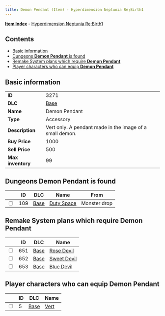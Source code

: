 ```yaml
---
title: Demon Pendant (Item) - Hyperdimension Neptunia Re;Birth1
---
```


[**Item Index**](/neptunia/rb1/item/index.html) - [Hyperdimension Neptunia Re;Birth1](/neptunia/rb1)

## Contents

- [Basic information](#basic-information)
- [Dungeons **Demon Pendant** is found](#dungeons-demon-pendant-is-found)
- [Remake System plans which require **Demon Pendant**](#remake-system-plans-which-require-demon-pendant)
- [Player characters who can equip **Demon Pendant**](#player-characters-who-can-equip-demon-pendant)
## Basic information

|   |   |
| -- | -- |
| **ID** | 3271 |
| **DLC** | [Base](/neptunia/rb1/dlc/1-base.html) |
| **Name** | Demon Pendant |
| **Type** | Accessory |
| **Description** | Vert only. A pendant made in the image of a small demon. |
| **Buy Price** | 1000 |
| **Sell Price** | 500 |
| **Max inventory** | 99 |


## Dungeons **Demon Pendant** is found

|    | ID | DLC | Name | From |
| -- | -- | --- | ---- | ---- |
| <input type="checkbox" id="rb1-dungeon-1-109" class="trackbox" /> | 109 | [Base](/neptunia/rb1/dlc/1-base.html) | [Duty Space](/neptunia/rb1/dungeon/1-109-duty-space.html) | Monster drop |


## Remake System plans which require **Demon Pendant**

|    | ID | DLC | Name |
| -- | -- | --- | ---- |
| <input type="checkbox" id="rb1-quest-1-651" class="trackbox" /> | 651 | [Base](/neptunia/rb1/dlc/1-base.html) | [Rose Devil](/neptunia/rb1/quest/1-651-rose-devil.html) |
| <input type="checkbox" id="rb1-quest-1-652" class="trackbox" /> | 652 | [Base](/neptunia/rb1/dlc/1-base.html) | [Sweet Devil](/neptunia/rb1/quest/1-652-sweet-devil.html) |
| <input type="checkbox" id="rb1-quest-1-653" class="trackbox" /> | 653 | [Base](/neptunia/rb1/dlc/1-base.html) | [Blue Devil](/neptunia/rb1/quest/1-653-blue-devil.html) |


## Player characters who can equip **Demon Pendant**

|    | ID | DLC | Name |
| -- | -- | --- | ---- |
| <input type="checkbox" id="rb1-player-1-5" class="trackbox" /> | 5 | [Base](/neptunia/rb1/dlc/1-base.html) | [Vert](/neptunia/rb1/player/1-5-vert.html) |
